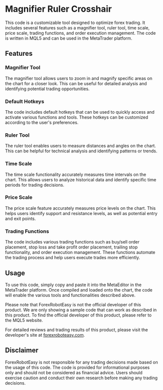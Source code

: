 # Magnifier Ruler Crosshair

This code is a customizable tool designed to optimize forex trading. It includes several features such as a magnifier tool, ruler tool, time scale, price scale, trading functions, and order execution management. The code is written in MQL5 and can be used in the MetaTrader platform.

## Features

### Magnifier Tool

The magnifier tool allows users to zoom in and magnify specific areas on the chart for a closer look. This can be useful for detailed analysis and identifying potential trading opportunities.

### Default Hotkeys

The code includes default hotkeys that can be used to quickly access and activate various functions and tools. These hotkeys can be customized according to the user's preferences.

### Ruler Tool

The ruler tool enables users to measure distances and angles on the chart. This can be helpful for technical analysis and identifying patterns or trends.

### Time Scale

The time scale functionality accurately measures time intervals on the chart. This allows users to analyze historical data and identify specific time periods for trading decisions.

### Price Scale

The price scale feature accurately measures price levels on the chart. This helps users identify support and resistance levels, as well as potential entry and exit points.

### Trading Functions

The code includes various trading functions such as buy/sell order placement, stop loss and take profit order placement, trailing stop functionality, and order execution management. These functions automate the trading process and help users execute trades more efficiently.

## Usage

To use this code, simply copy and paste it into the MetaEditor in the MetaTrader platform. Once compiled and loaded onto the chart, the code will enable the various tools and functionalities described above.

Please note that ForexRobotEasy is not the official developer of this product. We are only showing a sample code that can work as described in this product. To find the official developer of this product, please refer to the MQL5 website.

For detailed reviews and trading results of this product, please visit the developer's site at [forexroboteasy.com](https://forexroboteasy.com/forex-robot-review/magnifier-ruler-crosshair-review-optimize-forex-trading-with-customizable-tools/).

## Disclaimer

ForexRobotEasy is not responsible for any trading decisions made based on the usage of this code. The code is provided for informational purposes only and should not be considered as financial advice. Users should exercise caution and conduct their own research before making any trading decisions.
